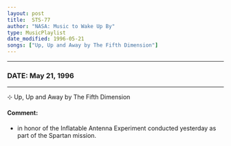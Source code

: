 ```yaml
---
layout: post
title:  STS-77
author: "NASA: Music to Wake Up By"
type: MusicPlaylist
date_modified: 1996-05-21
songs: ["Up, Up and Away by The Fifth Dimension"]
---
```


----
### DATE: May 21, 1996
----
⊹ Up, Up and Away by The Fifth Dimension

#### Comment:
* in honor of the Inflatable Antenna Experiment conducted yesterday as part of the Spartan mission.



<br/>
<center>
	<a target="_blank"
	   href="https://twitter.com/intent/tweet?hashtags=Space,NASA,Playlist,NASAWakeupCalls,SpaceProgram&text={{ page.author}}, '{{ page.songs.first }}' {{ page.title }}, {{ page.date | date: '%B %d, %Y' }}. {{ site.url }}{{ page.url }}&via=nasawakeupcalls"><i class="fab fa-twitter" alt="Tweet this page" style="font-size: 1.3em;"></i></a>
	&nbsp; 	<i class="fas fa-user-astronaut" style="font-size: 1.5em;"></i> &nbsp;
    <a type="amzn" search="'Up, Up and Away by The Fifth Dimension'" category="popular music">
    <i class="fab fa-amazon" style="font-size: 1.3em;"></i></a>
</center>
